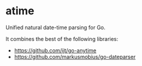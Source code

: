 # atime

Unified natural date-time parsing for Go.

It combines the best of the following libraries:

- https://github.com/ijt/go-anytime
- https://github.com/markusmobius/go-dateparser

